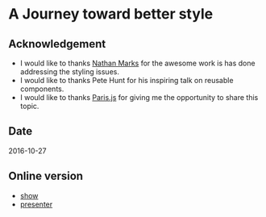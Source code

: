 # A Journey toward better style

## Acknowledgement

- I would like to thanks [Nathan Marks](https://github.com/nathanmarks) for the awesome work is has done addressing the styling issues.
- I would like to thanks Pete Hunt for his inspiring talk on reusable components.
- I would like to thanks [Paris.js](http://parisjs.org/) for giving me the opportunity to share this topic.

## Date

2016-10-27

## Online version

- [show](https://oliviertassinari.github.io/a-journey-toward-better-style/)
- [presenter](https://oliviertassinari.github.io/a-journey-toward-better-style/#/?presenter)
